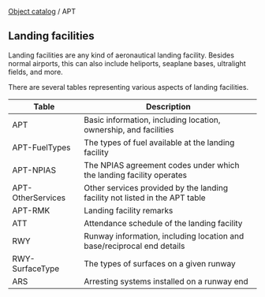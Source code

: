 [Object catalog](https://github.com/tlarsen7572/us_airspace_data#object-catalog) / APT

## Landing facilities

Landing facilities are any kind of aeronautical landing facility. Besides normal airports, this can also include heliports, seaplane bases, ultralight fields, and more.

There are several tables representing various aspects of landing facilities.

|Table            |Description                                                                     |
|-----------------|--------------------------------------------------------------------------------|
|APT              |Basic information, including location, ownership, and facilities                |
|APT-FuelTypes    |The types of fuel available at the landing facility                             |
|APT-NPIAS        |The NPIAS agreement codes under which the landing facility operates             |
|APT-OtherServices|Other services provided by the landing facility not listed in the APT table     |
|APT-RMK          |Landing facility remarks                                                        |
|ATT              |Attendance schedule of the landing facility                                     |
|RWY              |Runway information, including location and base/reciprocal end details          |
|RWY-SurfaceType  |The types of surfaces on a given runway                                         |
|ARS              |Arresting systems installed on a runway end                                     |
